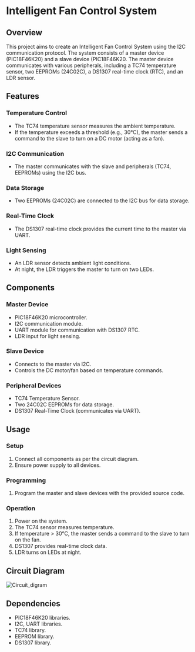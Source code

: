 # Intelligent Fan Control System

## Overview

This project aims to create an Intelligent Fan Control System using the I2C communication protocol. The system consists of a master device (PIC18F46K20) and a slave device (PIC18F46K20. The master device communicates with various peripherals, including a TC74 temperature sensor, two EEPROMs (24C02C), a DS1307 real-time clock (RTC), and an LDR sensor.

## Features

### Temperature Control

- The TC74 temperature sensor measures the ambient temperature.
- If the temperature exceeds a threshold (e.g., 30°C), the master sends a command to the slave to turn on a DC motor (acting as a fan).

### I2C Communication

- The master communicates with the slave and peripherals (TC74, EEPROMs) using the I2C bus.

### Data Storage

- Two EEPROMs (24C02C) are connected to the I2C bus for data storage.

### Real-Time Clock

- The DS1307 real-time clock provides the current time to the master via UART.

### Light Sensing

- An LDR sensor detects ambient light conditions.
- At night, the LDR triggers the master to turn on two LEDs.

## Components

### Master Device

- PIC18F46K20 microcontroller.
- I2C communication module.
- UART module for communication with DS1307 RTC.
- LDR input for light sensing.

### Slave Device

- Connects to the master via I2C.
- Controls the DC motor/fan based on temperature commands.

### Peripheral Devices

- TC74 Temperature Sensor.
- Two 24C02C EEPROMs for data storage.
- DS1307 Real-Time Clock (communicates via UART).

## Usage

### Setup

1. Connect all components as per the circuit diagram.
2. Ensure power supply to all devices.

### Programming

1. Program the master and slave devices with the provided source code.

### Operation

1. Power on the system.
2. The TC74 sensor measures temperature.
3. If temperature > 30°C, the master sends a command to the slave to turn on the fan.
4. DS1307 provides real-time clock data.
5. LDR turns on LEDs at night.

## Circuit Diagram
![Circuit_digram](https://github.com/MasameEh/Intelligent-_Fan-_Control_System/assets/92492113/8e046083-bb17-4165-926a-669b2fa0af02)


## Dependencies

- PIC18F46K20 libraries.
- I2C, UART libraries.
- TC74 library.
- EEPROM library.
- DS1307 library.
